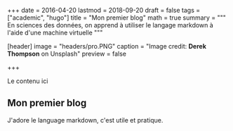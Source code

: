 +++
date = 2016-04-20
lastmod = 2018-09-20
draft = false
tags = ["academic", "hugo"]
title = "Mon premier blog"
math = true
summary = """
En sciences des données, on apprend à utiliser le langage markdown à l'aide d'une machine virtuelle 
"""

[header]
image = "headers/pro.PNG"
caption = "Image credit: **Derek Thompson** on Unsplash"
preview = false

+++

Le contenu ici

## Mon premier blog

J'adore le language markdown, c'est utile et pratique.
